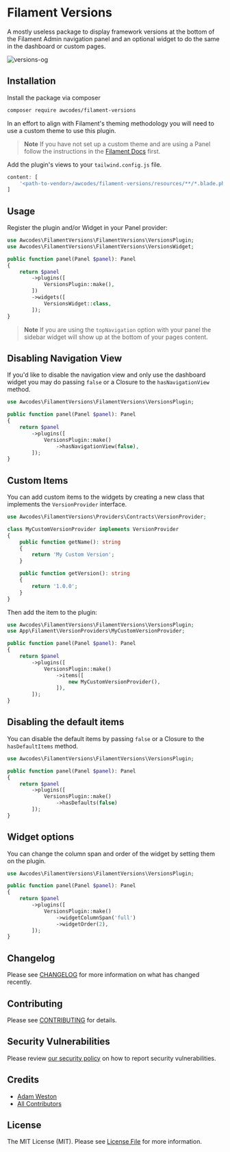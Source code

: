 # Filament Versions

A mostly useless package to display framework versions at the bottom of the Filament Admin navigation panel and an optional widget to do the same in the dashboard or custom pages.

![versions-og](https://res.cloudinary.com/aw-codes/image/upload/w_1200,f_auto,q_auto/plugins/versions/awcodes-versions.jpg)

## Installation

Install the package via composer

```bash
composer require awcodes/filament-versions
```

In an effort to align with Filament's theming methodology you will need to use a custom theme to use this plugin.

> **Note**
> If you have not set up a custom theme and are using a Panel follow the instructions in the [Filament Docs](https://filamentphp.com/docs/3.x/panels/themes#creating-a-custom-theme) first.

Add the plugin's views to your `tailwind.config.js` file.

```js
content: [
    '<path-to-vendor>/awcodes/filament-versions/resources/**/*.blade.php',
]
```

## Usage

Register the plugin and/or Widget in your Panel provider:

```php
use Awcodes\FilamentVersions\FilamentVersions\VersionsPlugin;
use Awcodes\FilamentVersions\FilamentVersions\VersionsWidget;

public function panel(Panel $panel): Panel
{
    return $panel
        ->plugins([
            VersionsPlugin::make(),
        ])
        ->widgets([
            VersionsWidget::class,
        ]);
}
```

> **Note**
> If you are using the `topNavigation` option with your panel the sidebar widget will show up at the bottom of your pages content.

## Disabling Navigation View

If you'd like to disable the navigation view and only use the dashboard 
widget you may do passing `false` or a Closure to the `hasNavigationView` method.

```php
use Awcodes\FilamentVersions\FilamentVersions\VersionsPlugin;

public function panel(Panel $panel): Panel
{
    return $panel
        ->plugins([
            VersionsPlugin::make()
                ->hasNavigationView(false),
        ]);
}
```

## Custom Items

You can add custom items to the widgets by creating a new class that implements the `VersionProvider` interface.

```php
use Awcodes\FilamentVersions\Providers\Contracts\VersionProvider;

class MyCustomVersionProvider implements VersionProvider
{
    public function getName(): string
    {
        return 'My Custom Version';
    }

    public function getVersion(): string
    {
        return '1.0.0';
    }
}
```

Then add the item to the plugin:

```php
use Awcodes\FilamentVersions\FilamentVersions\VersionsPlugin;
use App\Filament\VersionProviders\MyCustomVersionProvider;

public function panel(Panel $panel): Panel
{
    return $panel
        ->plugins([
            VersionsPlugin::make()
                ->items([
                    new MyCustomVersionProvider(),
                ]),
        ]);
}
```

## Disabling the default items

You can disable the default items by passing `false` or a Closure to the `hasDefaultItems` method.

```php
use Awcodes\FilamentVersions\FilamentVersions\VersionsPlugin;

public function panel(Panel $panel): Panel
{
    return $panel
        ->plugins([
            VersionsPlugin::make()
                ->hasDefaults(false)
        ]);
}
```

## Widget options

You can change the column span and order of the widget by setting them on the plugin.

```php
use Awcodes\FilamentVersions\FilamentVersions\VersionsPlugin;

public function panel(Panel $panel): Panel
{
    return $panel
        ->plugins([
            VersionsPlugin::make()
                ->widgetColumnSpan('full')
                ->widgetOrder(2),
        ]);
}
```


## Changelog

Please see [CHANGELOG](CHANGELOG.md) for more information on what has changed recently.

## Contributing

Please see [CONTRIBUTING](.github/CONTRIBUTING.md) for details.

## Security Vulnerabilities

Please review [our security policy](../../security/policy) on how to report security vulnerabilities.

## Credits

- [Adam Weston](https://github.com/awcodes)
- [All Contributors](../../contributors)

## License

The MIT License (MIT). Please see [License File](LICENSE.md) for more information.
